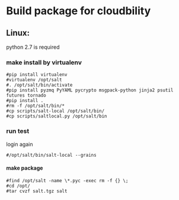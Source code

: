 # Build package for cloudbility
## Linux:
python 2.7 is required  
### make install by virtualenv
```
#pip install virtualenv
#virtualenv /opt/salt
#. /opt/salt/bin/activate
#pip install pyzmq PyYAML pycrypto msgpack-python jinja2 psutil futures tornado
#pip install .
#rm -f /opt/salt/bin/*
#cp scripts/salt-local /opt/salt/bin/
#cp scripts/saltlocal.py /opt/salt/bin
```
### run test
login again
```
#/opt/salt/bin/salt-local --grains
```

#### make package
```
#find /opt/salt -name \*.pyc -exec rm -f {} \;
#cd /opt/
#tar cvzf salt.tgz salt
```


